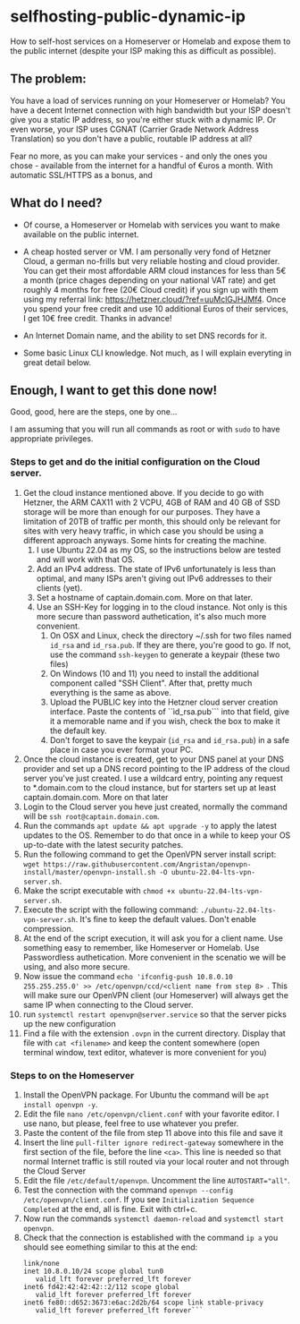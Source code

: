 # selfhosting-public-dynamic-ip
How to self-host services on a Homeserver or Homelab and expose them to the public internet (despite your ISP making this as difficult as possible). 

## The problem: 

You have a load of services running on your Homeserver or Homelab? You have a decent Internet connection with high bandwidth but your ISP doesn't give you a static IP address, so you're either stuck with a dynamic IP. Or even worse, your ISP uses CGNAT (Carrier Grade Network Address Translation) so you don't have a public, routable IP address at all?  

Fear no more, as you can make your services - and only the ones you chose - available from the internet for a handful of €uros a month. With automatic SSL/HTTPS as a bonus, and 

## What do I need? 

- Of course, a Homeserver or Homelab with services you want to make available on the public internet.

- A cheap hosted server or VM. I am personally very fond of Hetzner Cloud, a german no-frills but very reliable hosting and cloud provider. You can get their most affordable ARM cloud instances for less than 5€ a month (price chages depending on your national VAT rate) and get roughly 4 months for free (20€ Cloud credit) if you sign up with them using my referral link: https://hetzner.cloud/?ref=uuMclGJHJMf4. Once you spend your free credit and use 10 additional Euros of their services, I get 10€ free credit. Thanks in advance!

- An Internet Domain name, and the ability to set DNS records for it. 

- Some basic Linux CLI knowledge. Not much, as I will explain everyting in great detail below.

## Enough, I want to get this done now! 

Good, good, here are the steps, one by one...

I am assuming that you will run all commands as root or with ```sudo``` to have appropriate privileges. 

### Steps to get and do the initial configuration on the Cloud server.  

1. Get the cloud instance mentioned above. If you decide to go with Hetzner, the ARM CAX11 with 2 VCPU, 4GB of RAM and 40 GB of SSD storage will be more than enough for our purposes. They have a limitation of 20TB of traffic per month, this should only be relevant for sites with very heavy traffic, in which case you should be using a different approach anyways. Some hints for creating the machine.
    1. I use Ubuntu 22.04 as my OS, so the instructions below are tested and will work with that OS. 
    2. Add an IPv4 address. The state of IPv6 unfortunately is less than optimal, and many ISPs aren't giving out IPv6 addresses to their clients (yet).
    3. Set a hostname of captain.domain.com. More on that later. 
    4. Use an SSH-Key for logging in to the cloud instance. Not only is this more secure than password authetication, it's also much more convenient.
        1. On OSX and Linux, check the directory  ~/.ssh for two files named `id_rsa` and `id_rsa.pub`. If they are there, you're good to go. If not, use the command ```ssh-keygen``` to generate a keypair (these two files)
        2. On Windows (10 and 11) you need to install the additional component called "SSH Client". After that, pretty much everything is the same as above.
        3. Upload the PUBLIC key into the Hetzner cloud server creation interface. Paste the contents of ``ìd_rsa.pub``` into that field, give it a memorable name and if you wish, check the box to make it the default key.
        4. Don't forget to save the keypair (```id_rsa``` and ```id_rsa.pub```) in a safe place in case you ever format your PC. 
2. Once the cloud instance is created, get to your DNS panel at your DNS provider and set up a DNS record pointing to the IP address of the cloud server you've just created. I use a wildcard entry, pointing any request to *.domain.com to the cloud instance, but for starters set up at least captain.domain.com. More on that later
3. Login to the Cloud server you heve just created, normally the command will be ```ssh root@captain.domain.com```.
4. Run the commands ```apt update && apt upgrade -y``` to apply the latest updates to the OS. Remember to do that once in a while to keep your OS up-to-date with the latest security patches. 
5. Run the following command to get the OpenVPN server install script: ```wget https://raw.githubusercontent.com/Angristan/openvpn-install/master/openvpn-install.sh -O ubuntu-22.04-lts-vpn-server.sh```.
6. Make the script executable with ```chmod +x ubuntu-22.04-lts-vpn-server.sh```.
7. Execute the script with the following command: ```./ubuntu-22.04-lts-vpn-server.sh```. It's fine to keep the default values. Don't enable compression.
8. At the end of the script execution, it will ask you for a client name. Use something easy to remember, like Homeserver or Homelab. Use Passwordless authetication. More convenient in the scenatio we will be using, and also more secure.
9. Now issue the command ```echo 'ifconfig-push 10.8.0.10 255.255.255.0' >> /etc/openvpn/ccd/<client name from step 8> ```. This will make sure our OpenVPN client (our Homeserver) will always get the same IP when connecting to the Cloud server.
10. run ```systemctl restart openvpn@server.service``` so that the server picks up the new configuration
11. Find a file with the extension ```.ovpn``` in the current directory. Display that file with ```cat <filename>``` and keep the content somewhere (open terminal window, text editor, whatever is more convenient for you) 

### Steps to on the Homeserver

1. Install the OpenVPN package. For Ubuntu the command will be ```apt install openvpn -y```.
2. Edit the file ```nano /etc/openvpn/client.conf``` with your favorite editor. I use nano, but please, feel free to use whatever you prefer.
3. Paste the content of the file from step 11 above into this file and save it
4. Insert the line ```pull-filter ignore redirect-gateway``` somewhere in the first section of the file, before the line ```<ca>```. This line is needed so that normal Internet traffic is still routed via your local router and not through the Cloud Server
5. Edit the file ```/etc/default/openvpn```. Uncomment the line ```AUTOSTART="all"```.
6. Test the connection with the command ```openvpn --config /etc/openvpn/client.conf```. If you see ```Initialization Sequence Completed``` at the end, all is fine. Exit with ctrl+c.
7. Now run the commands ```systemctl daemon-reload``` and ```systemctl start openvpn```.
8. Check that the connection is established with the command ```ip a``` you should see eomething similar to this at the end: 
    ```tun0: <POINTOPOINT,MULTICAST,NOARP,UP,LOWER_UP> mtu 1500 qdisc fq_codel state UNKNOWN group default qlen 500
    link/none 
    inet 10.8.0.10/24 scope global tun0
       valid_lft forever preferred_lft forever
    inet6 fd42:42:42:42::2/112 scope global 
       valid_lft forever preferred_lft forever
    inet6 fe80::d652:3673:e6ac:2d2b/64 scope link stable-privacy 
       valid_lft forever preferred_lft forever```

